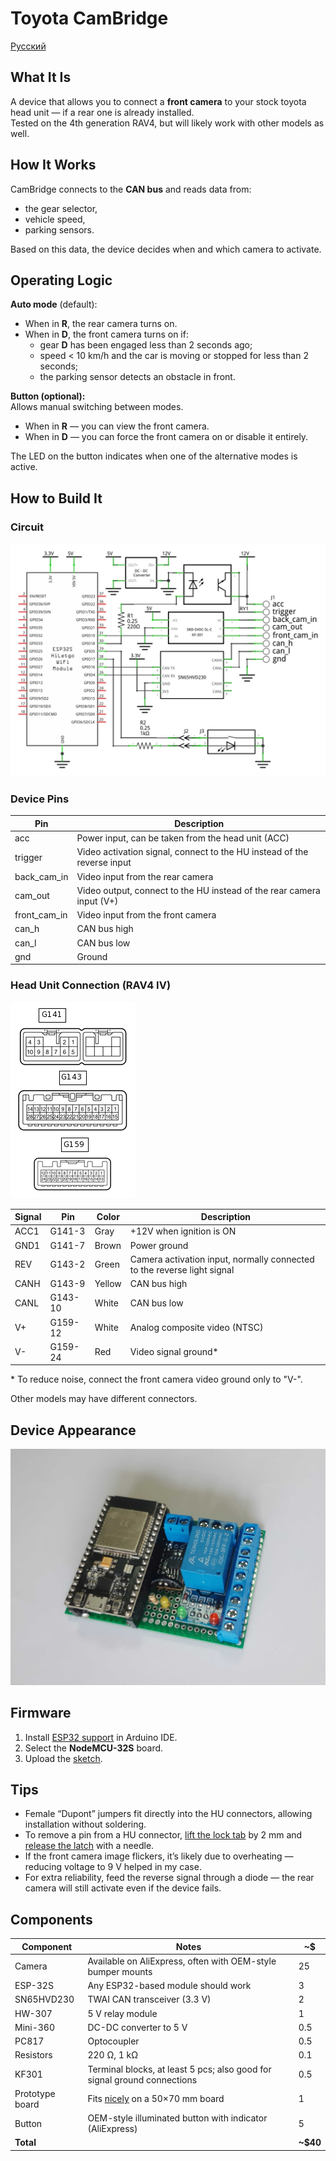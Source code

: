 # Toyota CamBridge
[Русский](README.ru.md)

## What It Is
A device that allows you to connect a **front camera** to your stock toyota head unit — if a rear one is already installed.  
Tested on the 4th generation RAV4, but will likely work with other models as well.

## How It Works
CamBridge connects to the **CAN bus** and reads data from:
- the gear selector,
- vehicle speed,
- parking sensors.

Based on this data, the device decides when and which camera to activate.

## Operating Logic
**Auto mode** (default):
- When in **R**, the rear camera turns on.
- When in **D**, the front camera turns on if:
    - gear **D** has been engaged less than 2 seconds ago;
    - speed < 10 km/h and the car is moving or stopped for less than 2 seconds;
    - the parking sensor detects an obstacle in front.

**Button (optional):**  
Allows manual switching between modes.
- When in **R** — you can view the front camera.
- When in **D** — you can force the front camera on or disable it entirely.

The LED on the button indicates when one of the alternative modes is active.

## How to Build It

### Circuit
![schematic](images/schematic.png)

### Device Pins
| Pin          | Description                                                             |
|--------------|-------------------------------------------------------------------------|
| acc          | Power input, can be taken from the head unit (ACC)                      |
| trigger      | Video activation signal, connect to the HU instead of the reverse input |
| back_cam_in  | Video input from the rear camera                                        |
| cam_out      | Video output, connect to the HU instead of the rear camera input (V+)   |
| front_cam_in | Video input from the front camera                                       |
| can_h        | CAN bus high                                                            |
| can_l        | CAN bus low                                                             |
| gnd          | Ground                                                                  |

### Head Unit Connection (RAV4 IV)

![hu](images/hu_terminals.png)

| Signal | Pin     | Color  | Description                                                             |
|--------|---------|--------|-------------------------------------------------------------------------|
| ACC1   | G141-3  | Gray   | +12V when ignition is ON                                                |
| GND1   | G141-7  | Brown  | Power ground                                                            |
| REV    | G143-2  | Green  | Camera activation input, normally connected to the reverse light signal |
| CANH   | G143-9  | Yellow | CAN bus high                                                            |
| CANL   | G143-10 | White  | CAN bus low                                                             |
| V+     | G159-12 | White  | Analog composite video (NTSC)                                           |
| V-     | G159-24 | Red    | Video signal ground*                                                    |

\* To reduce noise, connect the front camera video ground only to "V-".

Other models may have different connectors.

## Device Appearance
![device](images/device.jpg)

## Firmware
1. Install [ESP32 support](https://docs.espressif.com/projects/arduino-esp32/en/latest/installing.html) in Arduino IDE.
2. Select the **NodeMCU-32S** board.
3. Upload the [sketch](toyota-cambridge.ino).

## Tips
- Female “Dupont” jumpers fit directly into the HU connectors, allowing installation without soldering.
- To remove a pin from a HU connector, [lift the lock tab](images/conn-unlock.jpg) by 2 mm and [release the latch](images/conn-pins.jpg) with a needle.
- If the front camera image flickers, it’s likely due to overheating — reducing voltage to 9 V helped in my case.
- For extra reliability, feed the reverse signal through a diode — the rear camera will still activate even if the device fails.

## Components
| Component       | Notes                                                                    | ~$       |
|-----------------|--------------------------------------------------------------------------|----------|
| Camera          | Available on AliExpress, often with OEM-style bumper mounts              | 25       |
| ESP-32S         | Any ESP32-based module should work                                       | 3        |
| SN65HVD230      | TWAI CAN transceiver (3.3 V)                                             | 2        |
| HW-307          | 5 V relay module                                                         | 1        |
| Mini-360        | DC-DC converter to 5 V                                                   | 0.5      |
| PC817           | Optocoupler                                                              | 0.5      |
| Resistors       | 220 Ω, 1 kΩ                                                              | 0.1      |
| KF301           | Terminal blocks, at least 5 pcs; also good for signal ground connections | 0.5      |
| Prototype board | Fits [nicely](images/in-place.jpg) on a 50×70 mm board                   | 1        |
| Button          | OEM-style illuminated button with indicator (AliExpress)                 | 5        |
| **Total**       |                                                                          | **~$40** |
